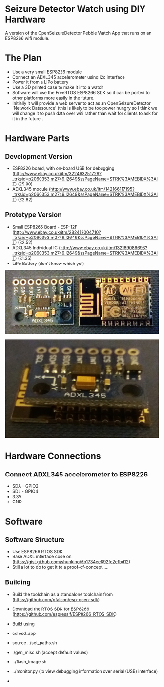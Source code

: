 # Seizure Detector Watch using DIY Hardware

A version of the OpenSeizureDetector Pebble Watch App that runs on an ESP8266 wifi module.

# The Plan
*  Use a very small ESP8226 module
*  Connect an ADXL345 accelerometer using i2c interface
*  Power it from a LiPo battery
*  Use a 3D printed case to make it into a watch  
*  Software will use the FreeRTOS ESP8266 SDK so it can be ported to other platforms more easily in the future.
*  Initially it will provide a web server to act as an OpenSeizureDetector 'Network Datasource' (this is likely to be too power hungry so I think we will change it to push data over wifi rather than wait for clients to ask for it in the future).

# Hardware Parts
## Development Version
* ESP8226 board, with on-board USB for debugging (http://www.ebay.co.uk/itm/322463251729?_trksid=p2060353.m2749.l2649&ssPageName=STRK%3AMEBIDX%3AIT) (£5.80)
* ADXL345 module (http://www.ebay.co.uk/itm/142166117195?_trksid=p2060353.m2749.l2649&ssPageName=STRK%3AMEBIDX%3AIT) (£2.82)

## Prototype Version
* Small ESP8266 Board - ESP-12F (http://www.ebay.co.uk/itm/282412004710?_trksid=p2060353.m2749.l2649&ssPageName=STRK%3AMEBIDX%3AIT) (£2.52)
* ADXL345 Individual IC (http://www.ebay.co.uk/itm/132189086693?_trksid=p2060353.m2749.l2649&ssPageName=STRK%3AMEBIDX%3AIT) (£1.35)
* LiPo Battery (don't know which yet)

![Modules Photo](Documentation/20170602_211058.jpg)

![Stacked Modules](Documentation/20170602_211126.jpg)


# Hardware Connections
## Connect ADXL345 accelerometer to ESP8226
*  SDA - GPIO2
*  SDL - GPIO4
*  3.3V
*  GND

# Software
## Software Structure
*  Use ESP8266 RTOS SDK.
*  Base ADXL interface code on (https://gist.github.com/shunkino/6b1734ee892fe2efbd12)
*  Still a lot to do to get it to a proof-of-concept.....

## Building 
*  Build the toolchain as a standalone toolchain from (https://github.com/pfalcon/esp-open-sdk)
*  Download the RTOS SDK for ESP8266 (https://github.com/espressif/ESP8266_RTOS_SDK)
*  Build using
  *  cd osd_app
  *  source ../set_paths.sh
  *  ./gen_misc.sh (accept default values)
  *  ../flash_image.sh
  *  ../monitor.py (to view debugging information over serial (USB) interface)
  
  
*  

